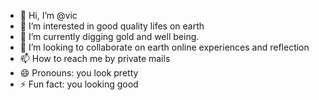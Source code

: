 - 👋 Hi, I’m @vic
- 👀 I’m interested in good quality lifes on earth
- 🌱 I’m currently digging gold and well being.
- 💞️ I’m looking to collaborate on earth online experiences and reflection
- 📫 How to reach me by private mails 
- 😄 Pronouns: you look pretty
- ⚡ Fun fact: you looking good

<!---
Cnkrealestate/Cnkrealestate is a ✨ special ✨ repository because its `README.md` (this file) appears on your GitHub profile.
You can click the Preview link to take a look at your changes.
--->
